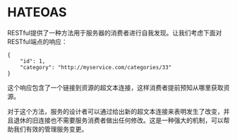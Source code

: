 # HATEOAS

RESTful提供了一种方法用于服务器的消费者进行自我发现。让我们考虑下面对RESTful端点的响应：
```
{
	"id": 1,
	"category": "http://myservice.com/categories/33"
}

```

这个响应包含了一个链接到资源的超文本连接，这样消费者提前预知从哪里获取资源。

对于这个方法，服务的设计者可以通过给出新的超文本连接来表明发生了改变，并且退休的旧连接也不需要服务消费者做出任何修改。这是一种强大的机制，可以帮助我们有效的管理服务变更。